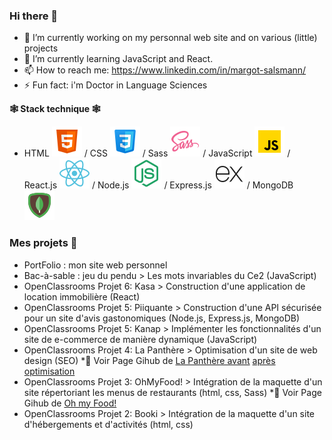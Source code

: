 ### Hi there 👋 

- 🔭 I’m currently working on my personnal web site and on various (little) projects
- 🌱 I’m currently learning JavaScript and React.
- 📫 How to reach me: https://www.linkedin.com/in/margot-salsmann/ 
- ⚡ Fun fact: i'm Doctor in Language Sciences

**🕸 Stack technique 🕸**
- HTML <img src="./icons8-html-48.png"> /  CSS <img src="./icons8-css-48.png"/> / Sass <img src="./icons8-sass-48.png"/> / JavaScript <img src="./icons8-javascript-48.png"/> / React.js <img src="./icons8-react-js-48.png"/> / Node.js <img src="./icons8-node-js-48.png"/> / Express.js <img src="./icons8-express-js-48.png"/> / MongoDB <img src="./icons8-mongodb-48.png"/>

### Mes projets 🤖
* PortFolio : mon site web personnel
* Bac-à-sable : jeu du pendu > Les mots invariables du Ce2 (JavaScript)
* OpenClassrooms Projet 6: Kasa > Construction d'une application de location immobilière (React)
* OpenClassrooms Projet 5: Piiquante > Construction d'une API sécurisée pour un site d'avis gastonomiques (Node.js, Express.js, MongoDB)
* OpenClassrooms Projet 5: Kanap > Implémenter les fonctionnalités d'un site de e-commerce de manière dynamique (JavaScript)
* OpenClassrooms Projet 4: La Panthère > Optimisation d'un site de web design (SEO)
  *📍 <span> Voir Page Gihub de </span> <a href="https://zeiah.github.io/Zeiah_OC_P4_LaPanthere_avant_github.io/index.html"> La Panthère avant</a> <a href="https://zeiah.github.io/Zeiah_OC_P4_LaPanthere_optimisation_github.io/"> après optimisation </a> 
* OpenClassrooms Projet 3: OhMyFood! > Intégration de la maquette d'un site répertoriant les menus de restaurants (html, css, Sass) 
  *📍 <span> Voir Page Gihub de </span> <a href="https://zeiah.github.io/Zeiah_OC_P3_Ohmyfood_github.io/index.html">Oh my Food!</a>
* OpenClassrooms Projet 2: Booki > Intégration de la maquette d'un site d'hébergements et d'activités (html, css)
 


<!--
**Zeiah/Zeiah** is a ✨ _special_ ✨ repository because its `README.md` (this file) appears on your GitHub profile.
-->

